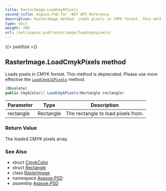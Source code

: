```yaml
---
title: RasterImage.LoadCmykPixels
second_title: Aspose.PSD for .NET API Reference
description: RasterImage method. Loads pixels in CMYK format. This method is deprecated. Please use more effective the LoadCmyk32Pixels method
type: docs
weight: 380
url: /net/aspose.psd/rasterimage/loadcmykpixels/
---
```

{{< psd/tize >}}
## RasterImage.LoadCmykPixels method

Loads pixels in CMYK format. This method is deprecated. Please use more effective the [`LoadCmyk32Pixels`](../loadcmyk32pixels/) method.

```csharp
[Obsolete]
public CmykColor[] LoadCmykPixels(Rectangle rectangle)
```

| Parameter | Type | Description |
| --- | --- | --- |
| rectangle | Rectangle | The rectangle to load pixels from. |

### Return Value

The loaded CMYK pixels array.

### See Also

* struct [CmykColor](../../cmykcolor/)
* struct [Rectangle](../../rectangle/)
* class [RasterImage](../)
* namespace [Aspose.PSD](../../rasterimage/)
* assembly [Aspose.PSD](../../../)



